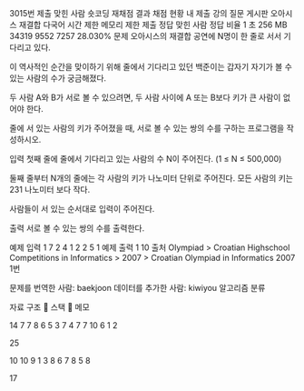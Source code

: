  3015번
제출
맞힌 사람
숏코딩
재채점 결과
채점 현황
내 제출
강의
질문 게시판
오아시스 재결합 다국어
시간 제한	메모리 제한	제출	정답	맞힌 사람	정답 비율
1 초	256 MB	34319	9552	7257	28.030%
문제
오아시스의 재결합 공연에 N명이 한 줄로 서서 기다리고 있다.

이 역사적인 순간을 맞이하기 위해 줄에서 기다리고 있던 백준이는 갑자기 자기가 볼 수 있는 사람의 수가 궁금해졌다.

두 사람 A와 B가 서로 볼 수 있으려면, 두 사람 사이에 A 또는 B보다 키가 큰 사람이 없어야 한다.

줄에 서 있는 사람의 키가 주어졌을 때, 서로 볼 수 있는 쌍의 수를 구하는 프로그램을 작성하시오.

입력
첫째 줄에 줄에서 기다리고 있는 사람의 수 N이 주어진다. (1 ≤ N ≤ 500,000)

둘째 줄부터 N개의 줄에는 각 사람의 키가 나노미터 단위로 주어진다. 모든 사람의 키는 231 나노미터 보다 작다.

사람들이 서 있는 순서대로 입력이 주어진다.

출력
서로 볼 수 있는 쌍의 수를 출력한다.

예제 입력 1 
7
2
4
1
2
2
5
1
예제 출력 1 
10
출처
Olympiad > Croatian Highschool Competitions in Informatics > 2007 > Croatian Olympiad in Informatics 2007 1번

문제를 번역한 사람: baekjoon
데이터를 추가한 사람: kiwiyou
알고리즘 분류

자료 구조 📌
스택 📌
메모


14
7
7
8
6
5
3
7
4
7
7
10
6
1
2

25


10
10
9
1
3
8
6
7
8
5
8

17